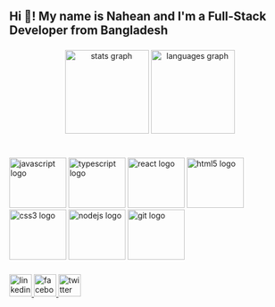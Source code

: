 <h2 align="left">Hi 👋! My name is Nahean and I'm a Full-Stack Developer from Bangladesh</h2>

###

<div align="center">
  <img src="https://github-readme-stats.vercel.app/api?hide_title=false&hide_rank=false&show_icons=true&include_all_commits=true&count_private=true&disable_animations=false&theme=dracula&locale=en&hide_border=false&username=alnahean" height="150" alt="stats graph"  />
  <img src="https://github-readme-stats.vercel.app/api/top-langs?locale=en&hide_title=false&layout=compact&card_width=320&langs_count=5&theme=dracula&hide_border=false&username=alnahean" height="150" alt="languages graph"  />
</div>

###

<br clear="both">

<div align="left">
  <img src="https://cdn.jsdelivr.net/gh/devicons/devicon/icons/javascript/javascript-original.svg" height="90" width="102" alt="javascript logo"  />
  <img src="https://cdn.jsdelivr.net/gh/devicons/devicon/icons/typescript/typescript-plain.svg" height="90" width="102" alt="typescript logo"  />
  <img src="https://cdn.jsdelivr.net/gh/devicons/devicon/icons/react/react-original.svg" height="90" width="102" alt="react logo"  />
  <img src="https://cdn.jsdelivr.net/gh/devicons/devicon/icons/html5/html5-original.svg" height="90" width="102" alt="html5 logo"  />
  <img src="https://cdn.jsdelivr.net/gh/devicons/devicon/icons/css3/css3-original.svg" height="90" width="102" alt="css3 logo"  />
  <img src="https://cdn.jsdelivr.net/gh/devicons/devicon/icons/nodejs/nodejs-original.svg" height="90" width="102" alt="nodejs logo"  />
  <img src="https://cdn.jsdelivr.net/gh/devicons/devicon/icons/git/git-original.svg" height="90" width="102" alt="git logo"  />
</div>

###

<div align="left">
  <a href="https://www.linkedin.com/in/nahean-fardous-30b8a9238" target="_blank">
    <img src="https://img.shields.io/static/v1?message=LinkedIn&logo=linkedin&label=&color=0077B5&logoColor=white&labelColor=&style=for-the-badge" height="40" alt="linkedin logo"  />
  </a>
  <a href="https://www.facebook.com/profile.php?id=100088083783475" target="_blank">
    <img src="https://img.shields.io/static/v1?message=Facebook&logo=facebook&label=&color=1877F2&logoColor=white&labelColor=&style=for-the-badge" height="40" alt="facebook logo"  />
  </a>
  <a href="https://twitter.com/nahean19" target="_blank">
    <img src="https://img.shields.io/static/v1?message=Twitter&logo=twitter&label=&color=1DA1F2&logoColor=white&labelColor=&style=for-the-badge" height="40" alt="twitter logo"  />
  </a>
</div>

###

<!--
<br clear="both">

<img src="https://raw.githubusercontent.com/AlNahean/AlNahean/bf3d7de0d04ad34a855e86ba3a32fb90c097d6ea/snake.svg" alt="Snake animation" />

###

<img align="right" height="150" src="https://i.imgflip.com/65efzo.gif"  />

###

<div align="center">
  <img src="https://spotify-recently-played-readme.vercel.app/api?user=31efggza7ttxupwazmggnkj72jce&count=5?" alt="Widget with the current Spotify song"  />
</div> -->

###
